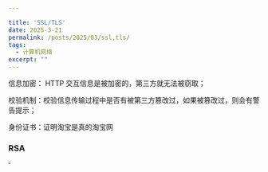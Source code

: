 ```yaml
---

title: 'SSL/TLS'
date: 2025-3-21
permalink: /posts/2025/03/ssl,tls/
tags:
  - 计算机网络
excerpt: "" 
---
```


信息加密： HTTP 交互信息是被加密的，第三方就无法被窃取；

 校验机制：校验信息传输过程中是否有被第三方篡改过，如果被篡改过，则会有警告提示；

 身份证书：证明淘宝是真的淘宝网



### RSA

<img src="https://hrd-99.github.io/yuexing/images/https_rsa.png" style="zoom: 33%;" />

